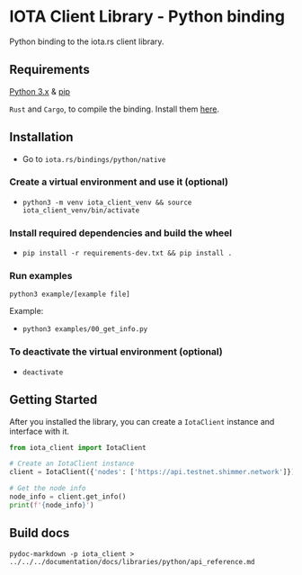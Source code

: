 # IOTA Client Library - Python binding

Python binding to the iota.rs client library.

## Requirements

[Python 3.x](https://www.python.org) & [pip](https://pypi.org/project/pip)

`Rust` and `Cargo`, to compile the binding. Install them [here](https://doc.rust-lang.org/cargo/getting-started/installation.html).

## Installation

- Go to `iota.rs/bindings/python/native`

### Create a virtual environment and use it (optional)
- `python3 -m venv iota_client_venv && source iota_client_venv/bin/activate`

### Install required dependencies and build the wheel
- `pip install -r requirements-dev.txt && pip install .`

### Run examples
`python3 example/[example file]`

Example: 
- `python3 examples/00_get_info.py`

### To deactivate the virtual environment (optional)
- `deactivate`

## Getting Started

After you installed the library, you can create a `IotaClient` instance and interface with it.

```python
from iota_client import IotaClient

# Create an IotaClient instance
client = IotaClient({'nodes': ['https://api.testnet.shimmer.network']})

# Get the node info
node_info = client.get_info()
print(f'{node_info}')
```

## Build docs
`pydoc-markdown -p iota_client > ../../../documentation/docs/libraries/python/api_reference.md`
